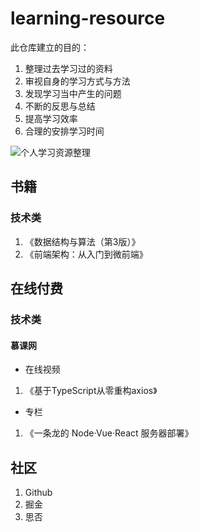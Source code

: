 # learning-resource

此仓库建立的目的：

1. 整理过去学习过的资料
2. 审视自身的学习方式与方法
3. 发现学习当中产生的问题
4. 不断的反思与总结
5. 提高学习效率
6. 合理的安排学习时间

![个人学习资源整理](http://assets.processon.com/chart_image/5d2c77c8e4b02015bd7d93f6.png)

## 书籍

### 技术类

1. 《数据结构与算法（第3版）》
2. 《前端架构：从入门到微前端》

## 在线付费

### 技术类

#### 慕课网

- 在线视频

1. 《基于TypeScript从零重构axios》

- 专栏

1. 《一条龙的 Node·Vue·React 服务器部署》

## 社区

1. Github
2. 掘金
3. 思否
